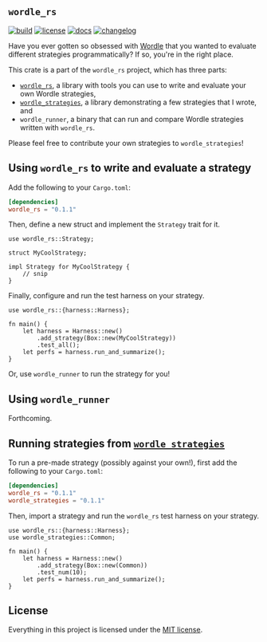 `wordle_rs`
-----------

[![build](https://github.com/cgm616/wordle_rs/actions/workflows/cargo.yml/badge.svg)](https://github.com/cgm616/wordle_rs/actions/workflows/cargo.yml)
[![license](https://img.shields.io/crates/l/wordle_rs)](https://github.com/cgm616/wordle_rs/blob/master/LICENSE)
[![docs](https://img.shields.io/docsrs/wordle_rs)](https://docs.rs/wordle_rs/latest/wordle_rs/)
[![changelog](https://img.shields.io/badge/changelog--blue)](https://github.com/cgm616/wordle_rs/blob/master/CHANGELOG.md)

Have you ever gotten so obsessed with [Wordle](https://www.powerlanguage.co.uk/wordle/) that you wanted to evaluate different strategies programmatically? If so, you're in the right place.

This crate is a part of the `wordle_rs` project, which has three parts:
- [`wordle_rs`](https://crates.io/crates/wordle_rs), a library with tools you can use to write and evaluate your own Wordle strategies,
- [`wordle_strategies`](https://crates.io/crates/wordle_strategies), a library demonstrating a few strategies that I wrote, and
- `wordle_runner`, a binary that can run and compare Wordle strategies written with `wordle_rs`.

Please feel free to contribute your own strategies to `wordle_strategies`!

## Using `wordle_rs` to write and evaluate a strategy

Add the following to your `Cargo.toml`:

```toml
[dependencies]
wordle_rs = "0.1.1"
```

Then, define a new struct and implement the `Strategy` trait for it.

```rust,ignore
use wordle_rs::Strategy;

struct MyCoolStrategy;

impl Strategy for MyCoolStrategy {
    // snip
}
```

Finally, configure and run the test harness on your strategy.

```rust,ignore
use wordle_rs::{harness::Harness};

fn main() {
    let harness = Harness::new()
        .add_strategy(Box::new(MyCoolStrategy))
        .test_all();
    let perfs = harness.run_and_summarize();
}
```

Or, use `wordle_runner` to run the strategy for you!

## Using `wordle_runner`

Forthcoming.

## Running strategies from [`wordle_strategies`](https://crates.io/crates/wordle_strategies)

To run a pre-made strategy (possibly against your own!), first add the following to your `Cargo.toml`:

```toml
[dependencies]
wordle_rs = "0.1.1"
wordle_strategies = "0.1.1"
```

Then, import a strategy and run the `wordle_rs` test harness on your strategy.

```rust,ignore
use wordle_rs::{harness::Harness};
use wordle_strategies::Common;

fn main() {
    let harness = Harness::new()
        .add_strategy(Box::new(Common))
        .test_num(10);
    let perfs = harness.run_and_summarize();
}
```

## License

Everything in this project is licensed under the [MIT license](LICENSE).